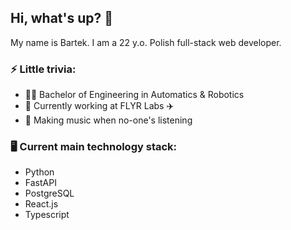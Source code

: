 ## Hi, what's up? 👋

My name is Bartek. I am a 22 y.o. Polish full-stack web developer.

### ⚡ Little trivia:
- 👨‍🎓 Bachelor of Engineering in Automatics & Robotics  
- 💼 Currently working at FLYR Labs ✈️
- 🎵 Making music when no-one's listening

### 🖥️ Current main technology stack:
- Python
- FastAPI
- PostgreSQL
- React.js
- Typescript

<!--
**bwrobel99/bwrobel99** is a ✨ _special_ ✨ repository because its `README.md` (this file) appears on your GitHub profile.

Here are some ideas to get you started:

- 🔭 I’m currently working on ...
- 🌱 I’m currently learning ...
- 👯 I’m looking to collaborate on ...
- 🤔 I’m looking for help with ...
- 💬 Ask me about ...
- 📫 How to reach me: ...
- 😄 Pronouns: ...
- ⚡ Fun fact: ...
-->
